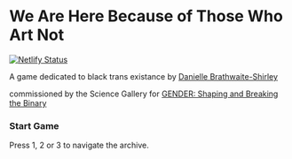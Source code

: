 # We Are Here Because of Those Who Art Not

[![Netlify Status](https://api.netlify.com/api/v1/badges/81bdfc20-5e62-49ca-b0b5-b9866f40bfe7/deploy-status)](https://app.netlify.com/sites/blacktransarchive/deploys)

A game dedicated to black trans existance
by [Danielle Brathwaite-Shirley](https://www.daniellebrathwaiteshirley.com/)

commissioned by the Science Gallery
for [GENDER: Shaping and Breaking the Binary](https://london.sciencegallery.com/news/new-2020-genders-shaping-and-breaking-binary)

### Start Game

Press 1, 2 or 3 to navigate the archive.
